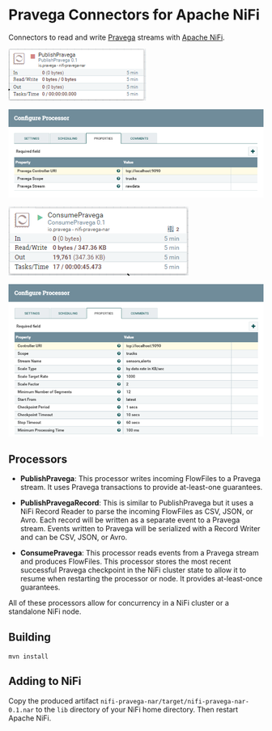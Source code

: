 # Pravega Connectors for Apache NiFi

Connectors to read and write [Pravega](http://pravega.io/) streams with [Apache NiFi](https://nifi.apache.org/).

![PublishPravega-Overview](images/PublishPravega-Overview.png)

![PublishPravega-Configure](images/PublishPravega-Configure.png)

![PublishPravega-Overview](images/ConsumePravega-Overview.png)

![PublishPravega-Configure](images/ConsumePravega-Configure.png)


## Processors

  - **PublishPravega**: This processor writes incoming FlowFiles to a Pravega stream.
    It uses Pravega transactions to provide at-least-one guarantees.
    
  - **PublishPravegaRecord**: This is similar to PublishPravega but it uses a NiFi Record Reader to parse the incoming
    FlowFiles as CSV, JSON, or Avro. Each record will be written as a separate event to a Pravega stream.
    Events written to Pravega will be serialized with a Record Writer and can be CSV, JSON, or Avro.

  - **ConsumePravega**: This processor reads events from a Pravega stream and produces FlowFiles.
    This processor stores the most recent successful Pravega checkpoint in the NiFi cluster state
    to allow it to resume when restarting the processor or node.
    It provides at-least-once guarantees.

All of these processors allow for concurrency in a NiFi cluster or a standalone NiFi node.


## Building

```
mvn install
```

## Adding to NiFi

Copy the produced artifact `nifi-pravega-nar/target/nifi-pravega-nar-0.1.nar` to the `lib` directory of your NiFi home directory. 
Then restart Apache NiFi.
